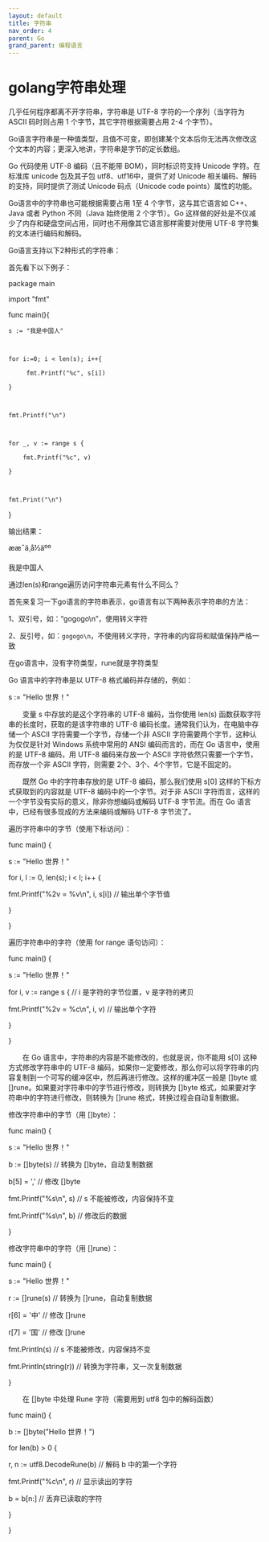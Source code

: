 ```yaml
---
layout: default
title: 字符串
nav_order: 4
parent: Go
grand_parent: 编程语言
---
```


# golang字符串处理

几乎任何程序都离不开字符串，字符串是 UTF-8 字符的一个序列（当字符为 ASCII 码时则占用 1 个字节，其它字符根据需要占用 2-4 个字节）。

Go语言字符串是一种值类型，且值不可变，即创建某个文本后你无法再次修改这个文本的内容；更深入地讲，字符串是字节的定长数组。

Go 代码使用 UTF-8 编码（且不能带 BOM），同时标识符支持 Unicode 字符。在标准库 unicode 包及其子包 utf8、utf16中，提供了对 Unicode 相关编码、解码的支持，同时提供了测试 Unicode 码点（Unicode code points）属性的功能。

Go语言中的字符串也可能根据需要占用 1至 4 个字节，这与其它语言如 C++、Java 或者 Python 不同（Java 始终使用 2 个字节）。Go 这样做的好处是不仅减少了内存和硬盘空间占用，同时也不用像其它语言那样需要对使用 UTF-8 字符集的文本进行编码和解码。

Go语言支持以下2种形式的字符串：

首先看下以下例子：

package main

import "fmt"

func main(){

    s := "我是中国人"

 

    for i:=0; i < len(s); i++{

         fmt.Printf("%c", s[i])

    }

 

    fmt.Printf("\n")

 

    for _, v := range s {

        fmt.Printf("%c", v)

    }

 

    fmt.Print("\n")

}

输出结果：

ææ¯ä¸­å½äºº

我是中国人



通过len(s)和range遍历访问字符串元素有什么不同么？



首先来复习一下go语言的字符串表示，go语言有以下两种表示字符串的方法：

1、双引号，如：“gogogo\n”，使用转义字符

2、反引号，如：`gogogo\n`，不使用转义字符，字符串的内容将和赋值保持严格一致



在go语言中，没有字符类型，rune就是字符类型



Go 语言中的字符串是以 UTF-8 格式编码并存储的，例如：



s := "Hello 世界！"



　　变量 s 中存放的是这个字符串的 UTF-8 编码，当你使用 len(s) 函数获取字符串的长度时，获取的是该字符串的 UTF-8 编码长度。通常我们认为，在电脑中存储一个 ASCII 字符需要一个字节，存储一个非 ASCII 字符需要两个字节，这种认为仅仅是针对 Windows 系统中常用的 ANSI 编码而言的，而在 Go 语言中，使用的是 UTF-8 编码，用 UTF-8 编码来存放一个 ASCII 字符依然只需要一个字节，而存放一个非 ASCII 字符，则需要 2个、3个、4个字节，它是不固定的。



　　既然 Go 中的字符串存放的是 UTF-8 编码，那么我们使用 s[0] 这样的下标方式获取到的内容就是 UTF-8 编码中的一个字节。对于非 ASCII 字符而言，这样的一个字节没有实际的意义，除非你想编码或解码 UTF-8 字节流。而在 Go 语言中，已经有很多现成的方法来编码或解码 UTF-8 字节流了。



遍历字符串中的字节（使用下标访问）：



func main() {

 s := "Hello 世界！"

 for i, l := 0, len(s); i < l; i++ {

 fmt.Printf("%2v = %v\n", i, s[i]) // 输出单个字节值

 }

}



遍历字符串中的字符（使用 for range 语句访问）：



func main() {

 s := "Hello 世界！"

 for i, v := range s { // i 是字符的字节位置，v 是字符的拷贝

 fmt.Printf("%2v = %c\n", i, v) // 输出单个字符

 }

}

　　在 Go 语言中，字符串的内容是不能修改的，也就是说，你不能用 s[0] 这种方式修改字符串中的 UTF-8 编码，如果你一定要修改，那么你可以将字符串的内容复制到一个可写的缓冲区中，然后再进行修改。这样的缓冲区一般是 []byte 或 []rune。如果要对字符串中的字节进行修改，则转换为 []byte 格式，如果要对字符串中的字符进行修改，则转换为 []rune 格式，转换过程会自动复制数据。

修改字符串中的字节（用 []byte）：

func main() {

 s := "Hello 世界！"

 b := []byte(s)        // 转换为 []byte，自动复制数据

 b[5] = ','            // 修改 []byte

 fmt.Printf("%s\n", s) // s 不能被修改，内容保持不变

 fmt.Printf("%s\n", b) // 修改后的数据

}

修改字符串中的字符（用 []rune）：

func main() {

 s := "Hello 世界！"

 r := []rune(s)         // 转换为 []rune，自动复制数据

 r[6] = '中'            // 修改 []rune

 r[7] = '国'            // 修改 []rune

 fmt.Println(s)         // s 不能被修改，内容保持不变

 fmt.Println(string(r)) // 转换为字符串，又一次复制数据

}



　　在 []byte 中处理 Rune 字符（需要用到 utf8 包中的解码函数）



func main() {

 b := []byte("Hello 世界！")

 for len(b) > 0 {

 r, n := utf8.DecodeRune(b) // 解码 b 中的第一个字符

 fmt.Printf("%c\n", r)      // 显示读出的字符

 b = b[n:]                  // 丢弃已读取的字符

 }

}

